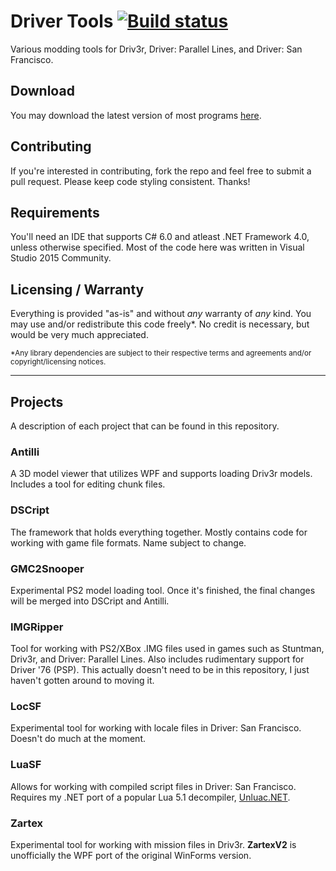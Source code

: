 # Driver Tools [![Build status](https://ci.appveyor.com/api/projects/status/serhjoggv2bkrm56?svg=true)](https://ci.appveyor.com/project/Fireboyd78/driver-tools) #
Various modding tools for Driv3r, Driver: Parallel Lines, and Driver: San Francisco.

## Download ##
You may download the latest version of most programs [here](https://ci.appveyor.com/project/Fireboyd78/driver-tools/build/artifacts).

## Contributing ##
If you're interested in contributing, fork the repo and feel free to submit a pull request. Please keep code styling consistent. Thanks!

## Requirements ##
You'll need an IDE that supports C# 6.0 and atleast .NET Framework 4.0, unless otherwise specified. Most of the code here was written in Visual Studio 2015 Community.

## Licensing / Warranty ##
Everything is provided "as-is" and without _any_ warranty of _any_ kind. You may use and/or redistribute this code freely\*. No credit is necessary, but would be very much appreciated.

<sub>\*Any library dependencies are subject to their respective terms and agreements and/or copyright/licensing notices.</sub>

----

## Projects ##
A description of each project that can be found in this repository.

### Antilli ###
A 3D model viewer that utilizes WPF and supports loading Driv3r models. Includes a tool for editing chunk files.

### DSCript ###
The framework that holds everything together. Mostly contains code for working with game file formats. Name subject to change.

### GMC2Snooper ###
Experimental PS2 model loading tool. Once it's finished, the final changes will be merged into DSCript and Antilli.

### IMGRipper ###
Tool for working with PS2/XBox .IMG files used in games such as Stuntman, Driv3r, and Driver: Parallel Lines. Also includes rudimentary support for Driver '76 (PSP). This actually doesn't need to be in this repository, I just haven't gotten around to moving it.

### LocSF ###
Experimental tool for working with locale files in Driver: San Francisco. Doesn't do much at the moment.

### LuaSF ###
Allows for working with compiled script files in Driver: San Francisco. Requires my .NET port of a popular Lua 5.1 decompiler, [Unluac.NET](https://bitbucket.org/Fireboyd78/unluacnet).

### Zartex ###
Experimental tool for working with mission files in Driv3r. **ZartexV2** is unofficially the WPF port of the original WinForms version.
